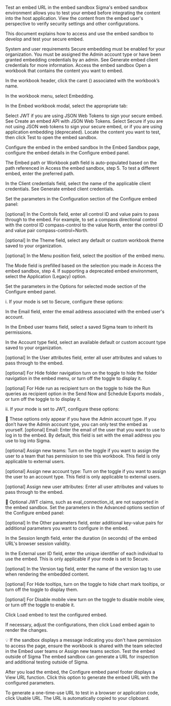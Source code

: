 Test an embed URL in the embed sandbox
Sigma's embed sandbox environment allows you to test your embed before integrating the content into the host application. View the content from the embed user's perspective to verify security settings and other configurations.

This document explains how to access and use the embed sandbox to develop and test your secure embed.

System and user requirements
Secure embedding must be enabled for your organization.
You must be assigned the Admin account type or have been granted embedding credentials by an admin. See Generate embed client credentials for more information.
Access the embed sandbox
Open a workbook that contains the content you want to embed.

In the workbook header, click the caret () associated with the workbook’s name.

In the workbook menu, select Embedding.

In the Embed workbook modal, select the appropriate tab:

Select JWT if you are using JSON Web Tokens to sign your secure embed. See Create an embed API with JSON Web Tokens.
Select Secure if you are not using JSON web tokens to sign your secure embed, or if you are using application embedding (deprecated).
Locate the content you want to test, then click Test to open the embed sandbox.

Configure the embed in the embed sandbox
In the Embed Sandbox page, configure the embed details in the Configure embed panel.

The Embed path or Workbook path field is auto-populated based on the path referenced in Access the embed sandbox, step 5. To test a different embed, enter the preferred path.

In the Client credentials field, select the name of the applicable client credentials. See Generate embed client credentials.

Set the parameters in the Configuration section of the Configure embed panel:

[optional] In the Controls field, enter all control ID and value pairs to pass through to the embed. For example, to set a compass directional control with the control ID compass-control to the value North, enter the control ID and value pair compass-control=North.

[optional] In the Theme field, select any default or custom workbook theme saved to your organization.

[optional] In the Menu position field, select the position of the embed menu.

The Mode field is prefilled based on the selection you made in Access the embed sandbox, step 4. If supporting a deprecated embed environment, select the Application (Legacy) option.

Set the parameters in the Options for selected mode section of the Configure embed panel.

i. If your mode is set to Secure, configure these options:

In the Email field, enter the email address associated with the embed user's account.

In the Embed user teams field, select a saved Sigma team to inherit its permissions.

In the Account type field, select an available default or custom account type saved to your organization.

[optional] In the User attributes field, enter all user attributes and values to pass through to the embed.

[optional] For Hide folder navigation turn on the toggle to hide the folder navigation in the embed menu, or turn off the toggle to display it.

[optional] For Hide run as recipient turn on the toggle to hide the Run queries as recipient option in the Send Now and Schedule Exports modals , or turn off the toggle to to display it.

ii. If your mode is set to JWT, configure these options:

📘
These options only appear if you have the Admin account type. If you don’t have the Admin account type, you can only test the embed as yourself.
[optional] Email: Enter the email of the user that you want to use to log in to the embed. By default, this field is set with the email address you use to log into Sigma.

[optional] Assign new teams: Turn on the toggle if you want to assign the user to a team that has permission to see this workbook. This field is only applicable to external users.

[optional] Assign new account type: Turn on the toggle if you want to assign the user to an account type. This field is only applicable to external users.

[optional] Assign new user attributes: Enter all user attributes and values to pass through to the embed.

📘
Optional JWT claims, such as eval_connection_id, are not supported in the embed sandbox.
Set the parameters in the Advanced options section of the Configure embed panel:

[optional] In the Other parameters field, enter additional key-value pairs for additional parameters you want to configure in the embed.

In the Session length field, enter the duration (in seconds) of the embed URL's browser session validity.

In the External user ID field, enter the unique identifier of each individual to use the embed. This is only applicable if your mode is set to Secure.

[optional] In the Version tag field, enter the name of the version tag to use when rendering the embedded content.

[optional] For Hide tooltips, turn on the toggle to hide chart mark tooltips, or turn off the toggle to display them.

[optional] For Disable mobile view turn on the toggle to disable mobile view, or turn off the toggle to enable it.

Click Load embed to test the configured embed.

If necessary, adjust the configurations, then click Load embed again to render the changes.

💡
If the sandbox displays a message indicating you don't have permission to access the page, ensure the workbook is shared with the team selected in the Embed user teams or Assign new teams section.
Test the embed outside of Sigma
The embed sandbox can generate a URL for inspection and additional testing outside of Sigma.

After you load the embed, the Configure embed panel footer displays a View URL function. Click this option to generate the embed URL with the configured parameters.

To generate a one-time-use URL to test in a browser or application code, click Usable URL. The URL is automatically copied to your clipboard.
